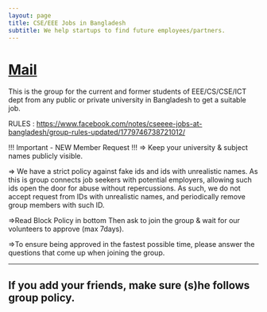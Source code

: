 ```yaml
---
layout: page
title: CSE/EEE Jobs in Bangladesh
subtitle: We help startups to find future employees/partners. 
---
```

# [Mail](mailto:cse.eee.jobs.bd@gmail.com)
This is the group for the current and former students of EEE/CS/CSE/ICT dept from any public or private university in Bangladesh to get a suitable job.

RULES : https://www.facebook.com/notes/cseeee-jobs-at-bangladesh/group-rules-updated/1779746738721012/ 

!!! Important - NEW Member Request !!!
=> Keep your university & subject names publicly visible.

=> We have a strict policy against fake ids and ids with unrealistic names. As this is group connects job seekers with potential employers, allowing such ids open the door for abuse without repercussions. As such, we do not accept request from IDs with unrealistic names, and periodically remove group members with such ID.

=>Read Block Policy in bottom
Then ask to join the group & wait for our volunteers to approve (max 7days).

=>To ensure being approved in the fastest possible time, please answer the questions that come up when joining the group.

----------------------------
If you add your friends, make sure (s)he follows group policy. 
-----------------------------
 
